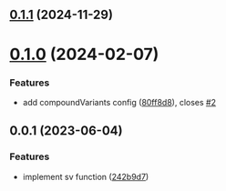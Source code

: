 

## [0.1.1](https://github.com/oktaysenkan/style-variants/compare/v0.1.0...v0.1.1) (2024-11-29)

# [0.1.0](https://github.com/oktaysenkan/style-variants/compare/v0.0.1...v0.1.0) (2024-02-07)


### Features

* add compoundVariants config ([80ff8d8](https://github.com/oktaysenkan/style-variants/commit/80ff8d87c10af545a996c4445b4f09636cf28f30)), closes [#2](https://github.com/oktaysenkan/style-variants/issues/2)

## 0.0.1 (2023-06-04)


### Features

* implement sv function ([242b9d7](https://github.com/oktaysenkan/style-variants/commit/242b9d7d483fb897e90b040f0d0b52f1f2eb2143))